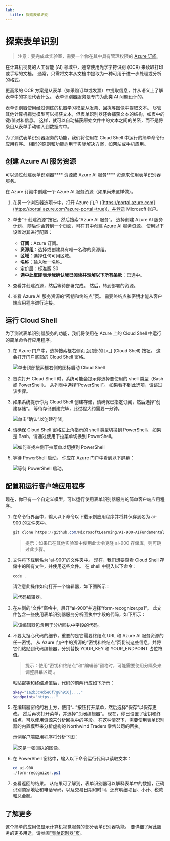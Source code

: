 ```yaml
---
lab:
  title: 探索表单识别
---
```


# 探索表单识别

> 注意：要完成此实验室，需要一个你在其中具有管理权限的 [Azure 订阅](https://azure.microsoft.com/free?azure-portal=true)。

在计算机视觉的人工智能 (AI) 领域中，通常使用光学字符识别 (OCR) 来读取打印或手写的文档。 通常，只需将文本从文档中提取为一种可用于进一步处理或分析的格式。

更高级的 OCR 方案是从表单（如采购订单或发票）中提取信息，并从语义上了解表单中的字段代表什么。 表单识别器服务是专门为此类 AI 问题设计的。

表单识别器使用经过训练的机器学习模型从发票、回执等图像中提取文本。 尽管其他计算机视觉模型可以捕获文本，但表单识别器还会捕获文本的结构，如表中的键/值对和信息。 这样，就可以自动捕获原始文件中的文本之间的关系，而不是将条目从表单手动输入到数据库中。 

为了测试表单识别器服务的功能，我们将使用在 Cloud Shell 中运行的简单命令行应用程序。 相同的原则和功能适用于实际解决方案，如网站或手机应用。

## 创建 Azure AI 服务资源

可以通过创建表单识别器**** 资源或 Azure AI 服务**** 资源来使用表单识别器服务。

在 Azure 订阅中创建一个 Azure AI 服务资源（如果尚未这样做）。

1. 在另一个浏览器选项卡中，打开 Azure 门户 ([https://portal.azure.com](https://portal.azure.com?azure-portal=true))，并登录 Microsoft 帐户。

1. 单击“&#65291;创建资源”按钮，然后搜索“Azure AI 服务”。 选择创建 Azure AI 服务计划。 随后你会转到一个页面，可在其中创建 Azure AI 服务资源。 使用以下设置对其进行配置：
    - **订阅**：Azure 订阅。
    - **资源组**：选择或创建具有唯一名称的资源组。
    - **区域**：选择任何可用区域。
    - **名称**：输入唯一名称。
    - 定价层：标准版 S0
    - **选中此框即表示我确认我已阅读并理解以下所有条款**：已选中。

1. 查看并创建资源，然后等待部署完成。 然后，转到部署的资源。

1. 查看 Azure AI 服务资源的“密钥和终结点”页。 需要终结点和密钥才能从客户端应用程序进行连接。

## 运行 Cloud Shell

为了测试表单识别器服务的功能，我们将使用在 Azure 上的 Cloud Shell 中运行的简单命令行应用程序。 

1. 在 Azure 门户中，选择搜索框右侧页面顶部的 [>_] (Cloud Shell) 按钮。 这会打开门户底部的 Cloud Shell 窗格。 

    ![单击顶部搜索框右侧的图标启动 Cloud Shell](media/analyze-receipts/powershell-portal-guide-1.png)

1. 首次打开 Cloud Shell 时，系统可能会提示你选择要使用的 shell 类型（Bash 或 PowerShell）。 从列表中选择“PowerShell”。 如果看不到此选项，请跳过该步骤。  

1. 如果系统提示你为 Cloud Shell 创建存储，请确保已指定订阅，然后选择“创建存储”。 等待存储创建完毕，此过程大约需要一分钟。

    ![单击“确认”以创建存储。](media/analyze-receipts/powershell-portal-guide-2.png)

1. 请确保 Cloud Shell 窗格左上角指示的 shell 类型切换到 PowerShell。 如果是 Bash，请通过使用下拉菜单切换到 PowerShell。

    ![如何查找左侧下拉菜单以切换到 PowerShell](media/analyze-receipts/powershell-portal-guide-3.png) 

1. 等待 PowerShell 启动。 你应在 Azure 门户中看到以下屏幕：  

    ![等待 PowerShell 启动。](media/analyze-receipts/powershell-prompt.png) 

## 配置和运行客户端应用程序

现在，你已有一个自定义模型，可以运行使用表单识别器服务的简单客户端应用程序。

1. 在命令行界面中，输入以下命令以下载示例应用程序并将其保存到名为 ai-900 的文件夹中。

    ```PowerShell
    git clone https://github.com/MicrosoftLearning/AI-900-AIFundamentals ai-900
    ```

    >提示：如果已在其他实验室中使用此命令克隆 ai-900 存储库，则可跳过此步骤。

1. 文件将下载到名为“ai-900”的文件夹中。 现在，我们想要查看 Cloud Shell 存储中的所有文件，并使用这些文件。 在 shell 中键入以下命令：

    ```PowerShell
    code .
    ```

    请注意此操作如何打开一个编辑器，如下图所示： 

    ![代码编辑器。](media/analyze-receipts/powershell-portal-guide-4.png)

1. 在左侧的“文件”窗格中，展开“ai-900”并选择“form-recognizer.ps1”。 此文件包含一些使用表单识别器服务分析回执中字段的代码，如下所示：

    ![该编辑器包含用于分析回执中字段的代码。](media/analyze-receipts/recognize-receipt-code.png)

1. 不要太担心代码的细节，重要的是它需要终结点 URL 和 Azure AI 服务资源的任一密钥。 从 Azure 门户中的资源的“密钥和终结点”页复制这些信息，并将它们粘贴到代码编辑器，分别替换 YOUR_KEY 和 YOUR_ENDPOINT 占位符值。

    > 提示：使用“密钥和终结点”和“编辑器”窗格时，可能需要使用分隔条来调整屏幕区域  。

    粘贴密钥和终结点值后，代码的前两行应如下所示：

    ```PowerShell
    $key="1a2b3c4d5e6f7g8h9i0j...."    
    $endpoint="https..."
    ```

1. 在编辑器窗格的右上方，使用“...”按钮打开菜单，然后选择“保存”以保存更改。 然后再次打开菜单，并选择“关闭编辑器”。 现在，你已设置了密钥和终结点，可以使用资源来分析回执中的字段。 在这种情况下，需要使用表单识别器的内置模型来分析虚构的 Northwind Traders 零售公司的回执。

    示例客户端应用程序将分析下图：

    ![这是一张回执的图像。](media/analyze-receipts/receipt.jpg)

1. 在 PowerShell 窗格中，输入以下命令运行代码以读取文本：

    ```PowerShell
    cd ai-900
    ./form-recognizer.ps1
    ```

1. 查看返回的结果。 从结果可了解到，表单识别器可以解释表单中的数据，正确识别商家地址和电话号码，以及交易日期和时间，还有明细项目、小计、税款和总金额。

## 了解更多

这个简单的应用仅显示计算机视觉服务的部分表单识别器功能。 要详细了解此服务的更多用途，请参阅[“表单识别器”页](https://docs.microsoft.com/azure/applied-ai-services/form-recognizer/overview)。

